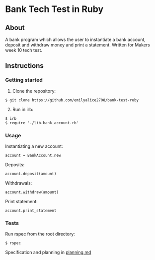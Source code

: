 # Bank Tech Test in Ruby

## About
A bank program which allows the user to instantiate a bank account, deposit and withdraw money and print a statement. Written for Makers week 10 tech test.

## Instructions

### Getting started

1. Clone the repository:

```
$ git clone https://github.com/emilyalice2708/bank-test-ruby
```

2. Run in irb:
```
$ irb
$ require './lib.bank_account.rb'
```
### Usage

Instantiating a new account:
```
account = BankAccount.new
```

Deposits:
```
account.deposit(amount)
```

Withdrawals:
```
account.withdraw(amount)
```

Print statement:
```
account.print_statement
```

### Tests

Run rspec from the root directory:
```
$ rspec
```

Specification and planning in [planning.md](https://github.com/emilyalice2708/bank-test-ruby/blob/main/planning.md)

